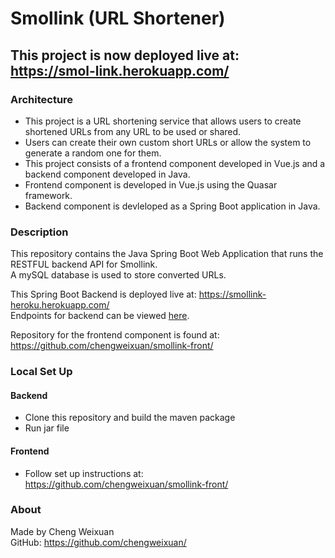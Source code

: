 # Smollink (URL Shortener)

## This project is now deployed live at:  https://smol-link.herokuapp.com/

### Architecture  

* This project is a URL shortening service that allows users to create shortened URLs from any URL to be used or shared.   
* Users can create their own custom short URLs or allow the system to generate a random one for them.    
* This project consists of a frontend component developed in Vue.js and a backend component developed in Java. 
* Frontend component is developed in Vue.js using the Quasar framework.
* Backend component is devleloped as a Spring Boot application in Java. 


### Description  

This repository contains the Java Spring Boot Web Application that runs the RESTFUL backend API for Smollink.  
A mySQL database is used to store converted URLs.  

This Spring Boot Backend is deployed live at:  https://smollink-heroku.herokuapp.com/  
Endpoints for backend can be viewed [here](https://smollink-heroku.herokuapp.com/swagger-ui.html#/short-controller).

Repository for the frontend component is found at: https://github.com/chengweixuan/smollink-front/


### Local Set Up

#### Backend
* Clone this repository and build the maven package  
* Run jar file

#### Frontend
* Follow set up instructions at: https://github.com/chengweixuan/smollink-front/

### About

Made by Cheng Weixuan  
GitHub: https://github.com/chengweixuan/


